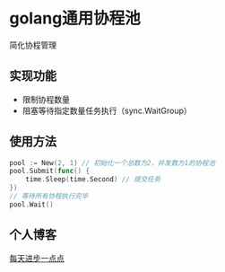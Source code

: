 # golang通用协程池
简化协程管理

## 实现功能

+ 限制协程数量
+ 阻塞等待指定数量任务执行（sync.WaitGroup）

## 使用方法

```go
pool := New(2, 1) // 初始化一个总数为2，并发数为1的协程池
pool.Submit(func() {    
	time.Sleep(time.Second) // 提交任务
})
// 等待所有协程执行完毕
pool.Wait()
```

## 个人博客

[每天进步一点点](https://www.ddhigh.com)
